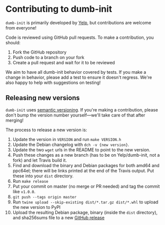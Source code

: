 Contributing to dumb-init
========

`dumb-init` is primarily developed by [Yelp](https://yelp.github.io/), but
contributions are welcome from everyone!

Code is reviewed using GitHub pull requests. To make a contribution, you should:

1. Fork the GitHub repository
2. Push code to a branch on your fork
3. Create a pull request and wait for it to be reviewed

We aim to have all dumb-init behavior covered by tests. If you make a change in
behavior, please add a test to ensure it doesn't regress. We're also happy to
help with suggestions on testing!


## Releasing new versions

`dumb-init` uses [semantic versioning](http://semver.org/). If you're making a
contribution, please don't bump the version number yourself—we'll take care
of that after merging!

The process to release a new version is:

1. Update the version in `VERSION` and run `make VERSION.h`
2. Update the Debian changelog with `dch -v {new version}`.
3. Update the two `wget` urls in the README to point to the new version.
4. Push these changes as a new branch (has to be on Yelp/dumb-init, not a fork)
   and let Travis build it.
5. Find and download the binary and Debian packages for both amd64 and ppc64el;
   there will be links printed at the end of the Travis output. Put these into
   your `dist` directory.
6. Run `make release`
7. Put your commit on master (no merge or PR needed) and tag the commit like
   `v1.0.0`.
8. `git push --tags origin master`
9. Run `twine upload --skip-existing dist/*.tar.gz dist/*.whl` to upload the
   new version to PyPI
10. Upload the resulting Debian package, binary (inside the `dist` directory),
   and sha256sums file to a new [GitHub
   release](https://github.com/Yelp/dumb-init/releases)

